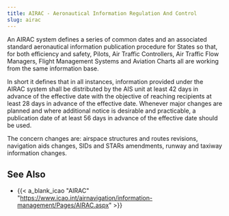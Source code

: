 ```yaml
---
title: AIRAC - Aeronautical Information Regulation And Control
slug: airac
---
```


An AIRAC system defines a series of common dates and an associated standard
aeronautical information publication procedure for States so that,
for both efficiency and safety, Pilots, Air Traffic Controllers,
Air Traffic Flow Managers, Flight Management Systems and Aviation Charts all are
working from the same information base.

In short it defines that in all instances, information provided under the AIRAC system
shall be distributed by the AIS unit at least 42 days in advance of the effective date
with the objective of reaching recipients at least 28 days in advance of the effective date.
Whenever major changes are planned and where additional notice is desirable and practicable,
a publication date of at least 56 days in advance of the effective date should be used.

The concern changes are: airspace structures and routes revisions, navigation aids changes,
SIDs and STARs amendments, runway and taxiway information changes.


## See Also

* {{< a_blank_icao "AIRAC" "https://www.icao.int/airnavigation/information-management/Pages/AIRAC.aspx" >}}
